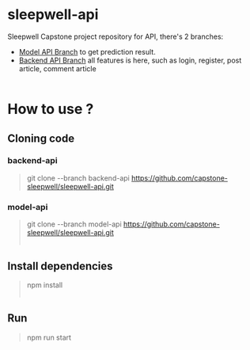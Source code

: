 # sleepwell-api
Sleepwell Capstone project repository for API, there's 2 branches: 
- [Model API Branch](https://github.com/capstone-sleepwell/sleepwell-api/tree/model-api) to get prediction result. 
- [Backend API Branch](https://github.com/capstone-sleepwell/sleepwell-api/tree/backend-api) all features is here, such as login, register, post article, comment article
<br><br>

# How to use ?

## Cloning code

### backend-api
> git clone --branch backend-api https://github.com/capstone-sleepwell/sleepwell-api.git

### model-api
> git clone --branch model-api https://github.com/capstone-sleepwell/sleepwell-api.git
<br><br>

## Install dependencies
> npm install
<br><br>

## Run
> npm run start
